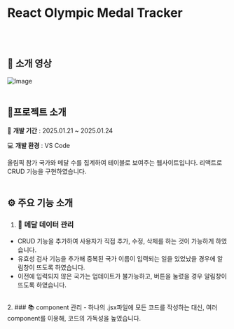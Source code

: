 # React Olympic Medal Tracker
<br/><br/>


## 🎥 소개 영상
![Image](https://github.com/user-attachments/assets/c5f4b67b-69d3-4c58-b0da-e6b06bfdf54d)
<br/><br/>


## 🧾프로젝트 소개
📅 **개발 기간** : 2025.01.21 ~ 2025.01.24


💻 **개발 환경** : VS Code

올림픽 참가 국가와 메달 수를 집계하여 테이블로 보여주는 웹사이트입니다.
리액트로 CRUD 기능을 구현하였습니다.
<br/><br/>


## ⚙ 주요 기능 소개
1. ### 🏅 메달 데이터 관리
  - CRUD 기능을 추가하여 사용자가 직접 추가, 수정, 삭제를 하는 것이 가능하게 하였습니다.
  - 유효성 검사 기능을 추가해 중복된 국가 이름이 입력되는 일을 있었났을 경우에 알림창이 뜨도록 하였습니다.
  - 이전에 입력되지 않은 국가는 업데이트가 불가능하고, 버튼을 눌렀을 경우 알림창이 뜨도록 하였습니다.
<br/>
2. ### 📚 component 관리
  - 하나의 .jsx파일에 모든 코드를 작성하는 대신, 여러 component를 이용해, 코드의 가독성을 높였습니다. 
<br/>







